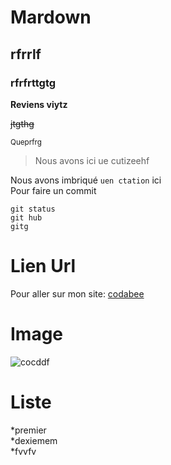 # Mardown
## rfrrlf
### rfrfrttgtg

**Reviens viytz**

~~jtgthg~~

<sup>Queprfrg</sup>

> Nous avons ici ue cutizeehf 

Nous avons imbriqué `uen ctation` ici  
Pour faire un commit 
````
git status  
git hub  
gitg      
````

# Lien Url  

Pour aller sur mon site: [codabee](https://smiley.store)  


# Image

![cocddf](https://static.wixstatic.com/media/536dac_a9516135c97e4f6db596da687146584e~mv2_d_1836_3264_s_2.jpg/v1/crop/x_0,y_487,w_1836,h_2291/fill/w_389,h_485,al_c,q_80,usm_0.66_1.00_0.01,enc_auto/2018-05-28%2010_18_02.jpg)

# Liste

*premier  
    *dexiemem  
        *fvvfv  
